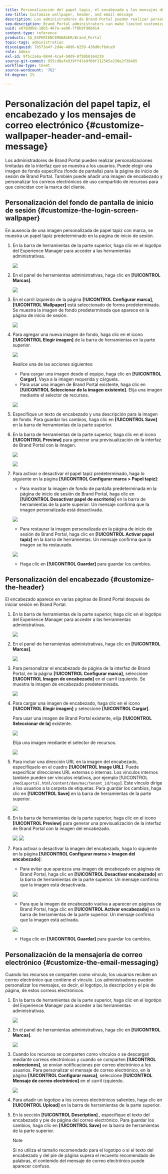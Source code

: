 ```yaml
---
title: Personalización del papel tapiz, el encabezado y los mensajes de correo electrónico
seo-title: Customize wallpaper, header, and email message
description: Los administradores de Brand Portal pueden realizar personalizaciones limitadas de la interfaz que se muestra a los usuarios. Puede elegir una imagen de fondo específica (fondo de pantalla) para la página de inicio de sesión de Brand Portal. También puede añadir una imagen de encabezado y personalizar los correos electrónicos de uso compartido de recursos para que coincidan con la marca del cliente.
seo-description: Brand Portal administrators can make limited customizations to the interface displayed to users. You can choose a specific background image (wallpaper) for the Brand Portal login page. You can also add a header image and customize asset sharing emails to match the customer’s brand.
uuid: e078d0b9-18b5-467a-ae90-7f0b9fd0d414
content-type: reference
products: SG_EXPERIENCEMANAGER/Brand_Portal
topic-tags: administration
discoiquuid: 7b573a4f-2d4e-48d6-b259-436d0cfbdce9
role: Admin
exl-id: 9f5c2a6a-8844-4ca4-b0d9-8f50b6164219
source-git-commit: 955cd8afe939ff47e9f08f312505e230e2f38495
workflow-type: tm+mt
source-wordcount: '762'
ht-degree: 2%

---
```


# Personalización del papel tapiz, el encabezado y los mensajes de correo electrónico {#customize-wallpaper-header-and-email-message}

Los administradores de Brand Portal pueden realizar personalizaciones limitadas de la interfaz que se muestra a los usuarios. Puede elegir una imagen de fondo específica (fondo de pantalla) para la página de inicio de sesión de Brand Portal. También puede añadir una imagen de encabezado y personalizar los correos electrónicos de uso compartido de recursos para que coincidan con la marca del cliente.

## Personalización del fondo de pantalla de inicio de sesión {#customize-the-login-screen-wallpaper}

En ausencia de una imagen personalizada de papel tapiz con marca, se muestra un papel tapiz predeterminado en la página de inicio de sesión.

1. En la barra de herramientas de la parte superior, haga clic en el logotipo del Experience Manager para acceder a las herramientas administrativas.

   ![](assets/aemlogo.png)

1. En el panel de herramientas administrativas, haga clic en **[!UICONTROL Marcas]**.


   ![](assets/admin-tools-panel-10.png)

1. En el carril izquierdo de la página **[!UICONTROL Configurar marca]**, **[!UICONTROL Wallpaper]** está seleccionado de forma predeterminada. Se muestra la imagen de fondo predeterminada que aparece en la página de inicio de sesión.

   ![](assets/default_wallpaper.png)

1. Para agregar una nueva imagen de fondo, haga clic en el icono **[!UICONTROL Elegir imagen]** de la barra de herramientas en la parte superior.

   ![](assets/choose_wallpaperimage.png)

   Realice una de las acciones siguientes:

   * Para cargar una imagen desde el equipo, haga clic en **[!UICONTROL Cargar]**. Vaya a la imagen requerida y cárguela.
   * Para usar una imagen de Brand Portal existente, haga clic en **[!UICONTROL Seleccionar de la imagen existente]**. Elija una imagen mediante el selector de recursos.

   ![](assets/asset-picker.png)

1. Especifique un texto de encabezado y una descripción para la imagen de fondo. Para guardar los cambios, haga clic en **[!UICONTROL Save]** en la barra de herramientas de la parte superior.

1. En la barra de herramientas de la parte superior, haga clic en el icono **[!UICONTROL Preview]** para generar una previsualización de la interfaz de Brand Portal con la imagen.

   ![](assets/chlimage_1.png)

   ![](assets/custom-wallpaper-preview.png)

1. Para activar o desactivar el papel tapiz predeterminado, haga lo siguiente en la página **[!UICONTROL Configurar marca > Papel tapiz]**:

   * Para mostrar la imagen de fondo de pantalla predeterminada en la página de inicio de sesión de Brand Portal, haga clic en **[!UICONTROL Desactivar papel de escritorio]** en la barra de herramientas de la parte superior. Un mensaje confirma que la imagen personalizada está desactivada.

   ![](assets/chlimage_1-1.png)

   * Para restaurar la imagen personalizada en la página de inicio de sesión de Brand Portal, haga clic en **[!UICONTROL Activar papel tapiz]** en la barra de herramientas. Un mensaje confirma que la imagen se ha restaurado.

   ![](assets/chlimage_1-2.png)

   * Haga clic en **[!UICONTROL Guardar]** para guardar los cambios.



## Personalización del encabezado {#customize-the-header}

El encabezado aparece en varias páginas de Brand Portal después de iniciar sesión en Brand Portal.

1. En la barra de herramientas de la parte superior, haga clic en el logotipo del Experience Manager para acceder a las herramientas administrativas.

   ![](assets/aemlogo.png)

1. En el panel de herramientas administrativas, haga clic en **[!UICONTROL Marcas]**.

   ![](assets/admin-tools-panel-11.png)

1. Para personalizar el encabezado de página de la interfaz de Brand Portal, en la página **[!UICONTROL Configurar marca]**, seleccione **[!UICONTROL Imagen de encabezado]** en el carril izquierdo. Se muestra la imagen de encabezado predeterminada.

   ![](assets/default-header.png)

1. Para cargar una imagen de encabezado, haga clic en el icono **[!UICONTROL Elegir imagen]** y seleccione **[!UICONTROL Cargar]**.

   Para usar una imagen de Brand Portal existente, elija **[!UICONTROL Seleccionar de la]** existente.

   ![](assets/choose_wallpaperimage-1.png)

   Elija una imagen mediante el selector de recursos.

   ![](assets/asset-picker-header.png)

1. Para incluir una dirección URL en la imagen del encabezado, especifíquelo en el cuadro **[!UICONTROL Image URL]**. Puede especificar direcciones URL externas o internas. Los vínculos internos también pueden ser vínculos relativos, por ejemplo
   [!UICONTROL `/mediaportal.html/content/dam/mac/tenant_id/tags`].
Este vínculo dirige a los usuarios a la carpeta de etiquetas.
Para guardar los cambios, haga clic en **[!UICONTROL Save]** en la barra de herramientas de la parte superior.

   ![](assets/configure_brandingheaderimageurl.png)

1. En la barra de herramientas de la parte superior, haga clic en el icono **[!UICONTROL Preview]** para generar una previsualización de la interfaz de Brand Portal con la imagen del encabezado.

   ![](assets/chlimage_1-3.png)
   ![](assets/custom_header_preview.png)

1. Para activar o desactivar la imagen del encabezado, haga lo siguiente en la página **[!UICONTROL Configurar marca > Imagen del encabezado]**:

   * Para evitar que aparezca una imagen de encabezado en páginas de Brand Portal, haga clic en **[!UICONTROL Desactivar encabezado]** en la barra de herramientas de la parte superior. Un mensaje confirma que la imagen está desactivada.

   ![](assets/chlimage_1-4.png)

   * Para que la imagen de encabezado vuelva a aparecer en páginas de Brand Portal, haga clic en **[!UICONTROL Activar encabezado]** en la barra de herramientas de la parte superior. Un mensaje confirma que la imagen está activada.

   ![](assets/chlimage_1-5.png)

   * Haga clic en **[!UICONTROL Guardar]** para guardar los cambios.



## Personalización de la mensajería de correo electrónico {#customize-the-email-messaging}

Cuando los recursos se comparten como vínculo, los usuarios reciben un correo electrónico que contiene el vínculo. Los administradores pueden personalizar los mensajes, es decir, el logotipo, la descripción y el pie de página, de estos correos electrónicos.

1. En la barra de herramientas de la parte superior, haga clic en el logotipo del Experience Manager para acceder a las herramientas administrativas.

   ![](assets/aemlogo.png)

1. En el panel de herramientas administrativas, haga clic en **[!UICONTROL Marcas]**.

   ![](assets/admin-tools-panel-12.png)

1. Cuando los recursos se comparten como vínculos o se descargan mediante correos electrónicos y cuando se comparten **[!UICONTROL colecciones]**, se envían notificaciones por correo electrónico a los usuarios. Para personalizar el mensaje de correo electrónico, en la página **[!UICONTROL Configurar marca]**, seleccione **[!UICONTROL Mensaje de correo electrónico]** en el carril izquierdo.

   ![](assets/configure-branding-page-email.png)

1. Para añadir un logotipo a los correos electrónicos salientes, haga clic en **[!UICONTROL Upload]** en la barra de herramientas de la parte superior.

1. En la sección **[!UICONTROL Description]** , especifique el texto del encabezado y pie de página del correo electrónico. Para guardar los cambios, haga clic en **[!UICONTROL Save]** en la barra de herramientas de la parte superior.

   >[!NOTE]
   >
   >Si no utiliza el tamaño recomendado para el logotipo o si el texto del encabezado y del pie de página supera el recuento recomendado de palabras, el contenido del mensaje de correo electrónico puede aparecer confuso.
